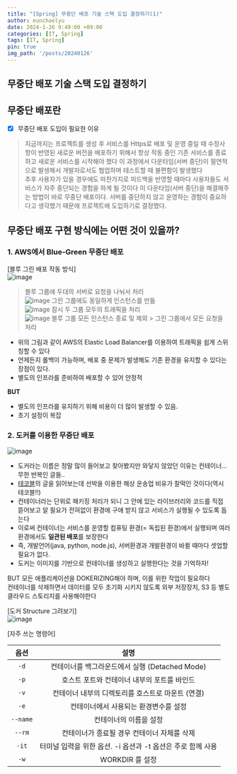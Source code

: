 ```yaml
---
title: "[Spring] 무중단 배포 기술 스택 도입 결정하기(1)"
author: eunchaelyu
date: 2024-1-26 9:49:00 +09:00
categories: [IT, Spring]
tags: [IT, Spring]
pin: true
img_path: '/posts/20240126'
---
```


## 무중단 배포 기술 스택 도입 결정하기

## 무중단 배포란    
  - [x] 무중단 배포 도입이 필요한 이유
> 지금까지는 프로젝트를 생성 후 서비스를 Https로 배포 및 운영 중일 때 
> 수정사항이 반영된 새로운 버전을 배포하기 위해서 항상 작동 중인 기존 서비스를 종료하고 새로운 서비스를 시작해야 했다 
> 이 과정에서 다운타임(서버 중단)이 필연적으로 발생해서 개발자로서도 협업하며 테스트할 때 불편함이 발생했다     
> 추후 사용자가 있을 경우에도 마찬가지로 피드백을 반영할 때마다 사용자들도 서비스가 자주 중단되는 경험을 하게 될 것이다 
> 이 다운타임(서버 중단)을 해결해주는 방법이 바로 무중단 배포이다. 
> 서버를 중단하지 않고 운영하는 경험이 중요하다고 생각했기 때문에 프로젝트에 도입하기로 결정했다.

## 무중단 배포 구현 방식에는 어떤 것이 있을까?    

### 1. AWS에서 Blue-Green 무중단 배포     
[블루 그린 배포 작동 방식]    
![image](https://github.com/eunchaelyu/eunchaelyu.github.io/assets/119996957/b1c7ea48-030b-49f5-9d7d-5bac8340d265)
> 블루 그룹에 두대의 서버로 요청을 나눠서 처리    
![image](https://github.com/eunchaelyu/eunchaelyu.github.io/assets/119996957/2febd55a-787c-4c9e-adaf-7a4a5c4927e4)
> 그린 그룹에도 동일하게 인스턴스를 만듦    
![image](https://github.com/eunchaelyu/eunchaelyu.github.io/assets/119996957/d6a4d5f7-38b2-478f-9b51-11301c34817b)
> 잠시 두 그룹 모두의 트래픽을 처리    
![image](https://github.com/eunchaelyu/eunchaelyu.github.io/assets/119996957/f7b8cbc2-30bd-4f92-84e4-1da91958b065)
> 블루 그룹 모든 인스턴스 종료 및 제외 > 그린 그룹에서 모든 요청을 처리    
 
- 위의 그림과 같이 AWS의 Elastic Load Balancer를 이용하여 트래픽을 쉽게 스위칭할 수 있다
- 언제든지 롤백이 가능하며, 배포 중 문제가 발생해도 기존 환경을 유지할 수 있다는 장점이 있다.
- 별도의 인프라를 준비하여 배포할 수 있어 안정적

**BUT**
- 별도의 인프라를 유지하기 위해 비용이 더 많이 발생할 수 있음.
- 초기 설정이 복잡



### 2. 도커를 이용한 무중단 배포
![image](https://github.com/eunchaelyu/eunchaelyu.github.io/assets/119996957/d64549ed-4993-4e22-96a6-71461754d886)
- 도커라는 이름은 정말 많이 들어보고 찾아봤지만 와닿지 않았던 이유는 컨테이너...무한 반복인 글들..    
- [테코블](https://tecoble.techcourse.co.kr/post/2022-09-20-docker-basic/)의 글을 읽어보는데 선박을 이용한 해상 운송업 비유가 찰떡인 것이다(역시 테코블!!)
- 컨테이너라는 단위로 패키징 처리가 되니 그 안에 있는 라이브러리와 코드를 직접 뜯어보고 알 필요가 전혀없이 환경에 구애 받지 않고 서비스가 실행될 수 있도록 돕는다 
- 이로써 컨테이너는 서비스를 운영할 컴퓨팅 환경(= 독립된 환경)에서 실행되며 여러 환경에서도 **일관된 배포**를 보장한다
- 즉, 개발언어(java, python, node.js), 서버환경과 개발환경이 바뀔 때마다 셋업할 필요가 없다.
- 도커는 이미지를 기반으로 컨테이너를 생성하고 실행한다는 것을 기억하자!

BUT
모든 애플리케이션을 DOKERIZING해야 하며, 이를 위한 작업이 필요하다    
컨테이너를 삭제하면서 데이터를 모두 초기화 시키지 않도록 외부 저장장치, S3 등 별도 클라우드 스토리지를 사용해야한다    

[도커 Structure 그려보기]    
![image](https://github.com/eunchaelyu/eunchaelyu.github.io/assets/119996957/da9b6064-1047-4656-ac04-e189a3d6e3dc)

[자주 쓰는 명령어]    

|옵션|설명|    
|:----:|:----:|    
|``-d``|컨테이너를 백그라운드에서 실행 (Detached Mode)|    
|``-p``|호스트 포트와 컨테이너 내부의 포트를 바인드|    
|``-v``|컨테이너 내부의 디렉토리를 호스트로 마운트 (연결) |    
|``-e``|컨테이너에서 사용되는 환경변수를 설정|    
|``--name``|컨테이너의 이름을 설정|    
|``--rm``|컨테이너가 종료될 경우 컨테이너 자체를 삭제|    
|``-it``|터미널 입력을 위한 옵션. -i 옵션과 -t 옵션은 주로 함께 사용|        
|``-w``|WORKDIR 를 설정|    


